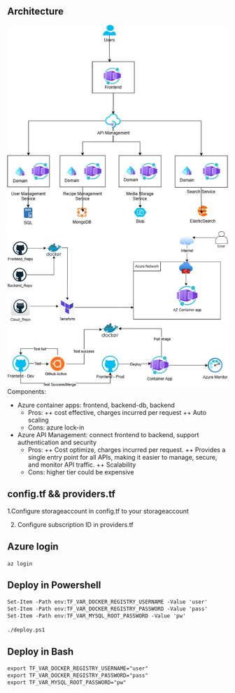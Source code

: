 ## Architecture
![alt text](Front-Back-DB-Arc.jpg)
![alt text](Cloud_Architecture.jpg)
![alt text](<DevOps Architecture.jpg>)
Components:
- Azure container apps: frontend, backend-db, backend
    + Pros: 
        ++ cost effective, charges incurred per request
        ++ Auto scaling
    + Cons: azure lock-in
- Azure API Management: connect frontend to backend, support authentication and security
    + Pros: 
        ++ Cost optimize, charges incurred per request.
        ++ Provides a single entry point for all APIs, making it easier to manage, secure, and monitor API traffic.
        ++ Scalability
    + Cons: higher tier could be expensive

## config.tf && providers.tf

1.Configure storageaccount in config.tf to your storageaccount

2. Configure subscription ID in providers.tf

## Azure login

```
az login
```

## Deploy in Powershell

```
Set-Item -Path env:TF_VAR_DOCKER_REGISTRY_USERNAME -Value 'user'
Set-Item -Path env:TF_VAR_DOCKER_REGISTRY_PASSWORD -Value 'pass'
Set-Item -Path env:TF_VAR_MYSQL_ROOT_PASSWORD -Value 'pw'

./deploy.ps1
```

## Deploy in Bash

```
export TF_VAR_DOCKER_REGISTRY_USERNAME="user"
export TF_VAR_DOCKER_REGISTRY_PASSWORD="pass"
export TF_VAR_MYSQL_ROOT_PASSWORD="pw"
```
